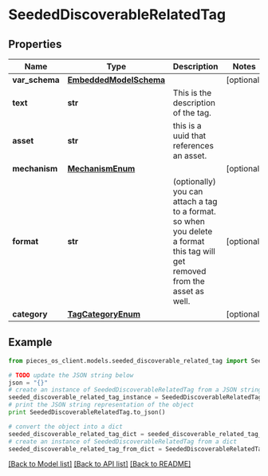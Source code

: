 # SeededDiscoverableRelatedTag



## Properties
Name | Type | Description | Notes
------------ | ------------- | ------------- | -------------
**var_schema** | [**EmbeddedModelSchema**](EmbeddedModelSchema.md) |  | [optional] 
**text** | **str** | This is the description of the tag. | 
**asset** | **str** | this is a uuid that references an asset. | 
**mechanism** | [**MechanismEnum**](MechanismEnum.md) |  | [optional] 
**format** | **str** | (optionally) you can attach a tag to a format. so when you delete a format this tag will get removed from the asset as well. | [optional] 
**category** | [**TagCategoryEnum**](TagCategoryEnum.md) |  | [optional] 

## Example

```python
from pieces_os_client.models.seeded_discoverable_related_tag import SeededDiscoverableRelatedTag

# TODO update the JSON string below
json = "{}"
# create an instance of SeededDiscoverableRelatedTag from a JSON string
seeded_discoverable_related_tag_instance = SeededDiscoverableRelatedTag.from_json(json)
# print the JSON string representation of the object
print SeededDiscoverableRelatedTag.to_json()

# convert the object into a dict
seeded_discoverable_related_tag_dict = seeded_discoverable_related_tag_instance.to_dict()
# create an instance of SeededDiscoverableRelatedTag from a dict
seeded_discoverable_related_tag_from_dict = SeededDiscoverableRelatedTag.from_dict(seeded_discoverable_related_tag_dict)
```
[[Back to Model list]](../README.md#documentation-for-models) [[Back to API list]](../README.md#documentation-for-api-endpoints) [[Back to README]](../README.md)


